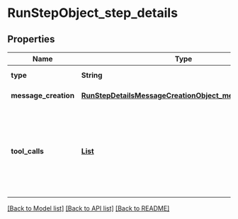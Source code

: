 # RunStepObject_step_details
## Properties

| Name | Type | Description | Notes |
|------------ | ------------- | ------------- | -------------|
| **type** | **String** | Always &#x60;message_creation&#x60;. | [default to null] |
| **message\_creation** | [**RunStepDetailsMessageCreationObject_message_creation**](RunStepDetailsMessageCreationObject_message_creation.md) |  | [default to null] |
| **tool\_calls** | [**List**](RunStepDetailsToolCallsObject_tool_calls_inner.md) | An array of tool calls the run step was involved in. These can be associated with one of three types of tools: &#x60;code_interpreter&#x60;, &#x60;retrieval&#x60;, or &#x60;function&#x60;.  | [default to null] |

[[Back to Model list]](../README.md#documentation-for-models) [[Back to API list]](../README.md#documentation-for-api-endpoints) [[Back to README]](../README.md)

